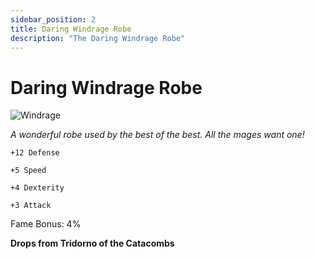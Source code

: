 ```yaml
---
sidebar_position: 2
title: Daring Windrage Robe
description: "The Daring Windrage Robe"
---
```


# Daring Windrage Robe

![Windrage](https://cdn.discordapp.com/attachments/1187552567295758487/1188454335252795442/Daring_Windrage_Robe.png?ex=659a9559&is=65882059&hm=0fb410eb9f38a82f85e49811a0d303909656695f8de8ac20994f53f87d6729e5&)

<i>A wonderful robe used by the best of the best. All the mages want one!</i>

    +12 Defense
    
    +5 Speed
    
    +4 Dexterity
    
    +3 Attack
    
Fame Bonus: 4%

**Drops from Tridorno of the Catacombs**
